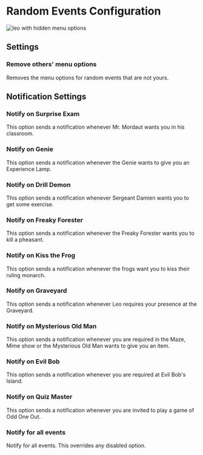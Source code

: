 # Random Events Configuration

![leo with hidden menu options](https://github.com/runelite/runelite.net/blob/master/public/img/blog/1.5.36-Release/random.png)

## Settings

### Remove others' menu options

Removes the menu options for random events that are not yours.

## Notification Settings

###  Notify on Surprise Exam

This option sends a notification whenever Mr. Mordaut wants you in his classroom.

### Notify on Genie

This option sends a notification whenever the Genie wants to give you an Experience Lamp.

### Notify on Drill Demon

This option sends a notification whenever Sergeant Damien wants you to get some exercise.

### Notify on Freaky Forester

This option sends a notification whenever the Freaky Forester wants you to kill a pheasant.

### Notify on Kiss the Frog

This option sends a notification whenever the frogs want you to kiss their ruling monarch.

### Notify on Graveyard

This option sends a notification whenever Leo requires your presence at the Graveyard.

### Notify on Mysterious Old Man

This option sends a notification whenever you are required in the Maze, Mime show or the Mysterious Old Man wants to give you an item.

### Notify on Evil Bob

This option sends a notification whenever you are required at Evil Bob's Island.

### Notify on Quiz Master

This option sends a notification whenever you are invited to play a game of Odd One Out.

### Notify for all events

Notify for all events. This overrides any disabled option.